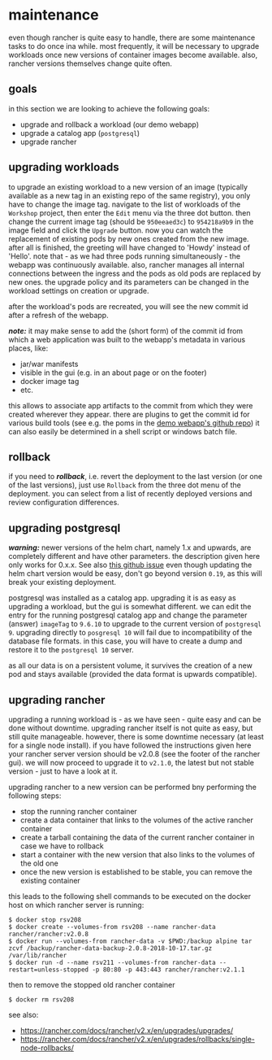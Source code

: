 
maintenance
===========

even though rancher is quite easy to handle, there are some maintenance tasks to do once ina while.
most frequently, it will be necessary to upgrade workloads once new versions of container images become available.
also, rancher versions themselves change quite often.

goals
-----

in this section we are looking to achieve the following goals:

* upgrade and rollback a workload (our demo webapp)
* upgrade a catalog app (`postgresql`)
* upgrade rancher

upgrading workloads
-------------------

to upgrade an existing workload to a new version of an image (typically available
as a new tag in an existing repo of the same registry), you only have to change the image
tag. navigate to the list of workloads of the `Workshop` project, then enter the `Edit` menu
via the three dot button. then change the current image tag (should be `950eeaed3c`) to `954218a9b9` in the
image field and click the `Upgrade` button. now you can watch the replacement of existing
pods by new ones created from the new image. after all is finished, the greeting will have
changed to 'Howdy' instead of 'Hello'. note that - as we had three pods running
simultaneously - the webapp was continuously available. also, rancher manages all internal
connections between the ingress and the pods as old pods are replaced by new ones. the upgrade
policy and its parameters can be changed in the workload settings on creation or upgrade.

after the workload's pods are recreated, you will see the new commit id after a refresh of the webapp.

***note:*** it may make sense to add the (short form) of the commit id from which a web application was built
to the webapp's metadata in various places, like:

* jar/war manifests
* visible in the gui (e.g. in an about page or on the footer)
* docker image tag
* etc.

this allows to associate app artifacts to the commit from which they were created wherever they appear.
there are plugins to get the commit id for various build tools
(see e.g. the poms in the [demo webapp's github repo](https://github.com/Remigius2011/webapp-hello-java))
it can also easily be determined in a shell script or windows batch file.

rollback
--------

if you need to ***rollback***, i.e. revert the deployment to the last version (or one of the last versions), just use `Rollback` from
the three dot menu of the deployment. you can select from a list of recently deployed versions and review configuration differences.

upgrading postgresql
--------------------

***warning:*** newer versions of the helm chart, namely 1.x and upwards, are completely different and have other
parameters. the description given here only works for 0.x.x. See also [this github issue](https://github.com/helm/charts/pull/8004)
even though updating the helm chart version would be easy, don't go beyond version `0.19`, as this will
break your existing deployment.

postgresql was installed as a catalog app. upgrading it is as easy as upgrading a workload, but
the gui is somewhat different. we can edit the entry for the running postgresql catalog app
and change the parameter (answer) `imageTag` to `9.6.10` to upgrade to the current version of `postgresql 9`.
upgrading directly to `posgresql 10` will fail due to incompatibility of the database file formats. in this case,
you will have to create a dump and restore it to the `postgresql 10` server.

as all our data is on a persistent volume, it survives the creation of a new pod and stays available
(provided the data format is upwards compatible).

upgrading rancher
-----------------

upgrading a running workload is - as we have seen - quite easy and can be done without downtime. upgrading
rancher itself is not quite as easy, but still quite manageable. however, there is some downtime necessary
(at least for a single node install). if you have followed the instructions given
here your rancher server version should be v2.0.8 (see the footer of the rancher gui). we will now proceed
to upgrade it to `v2.1.0`, the latest but not stable version - just to have a look at it.

upgrading rancher to a new version can be performed bny performing the following steps:

* stop the running rancher container
* create a data container that links to the volumes of the active rancher container
* create a tarball containing the data of the current rancher container in case we have to rollback
* start a container with the new version that also links to the volumes of the old one
* once the new version is established to be stable, you can remove the existing container

this leads to the following shell commands to be executed on the docker host on which rancher server is running:

```
$ docker stop rsv208
$ docker create --volumes-from rsv208 --name rancher-data rancher/rancher:v2.0.8
$ docker run --volumes-from rancher-data -v $PWD:/backup alpine tar zcvf /backup/rancher-data-backup-2.0.8-2018-10-17.tar.gz /var/lib/rancher
$ docker run -d --name rsv211 --volumes-from rancher-data --restart=unless-stopped -p 80:80 -p 443:443 rancher/rancher:v2.1.1
```

then to remove the stopped old rancher container

```
$ docker rm rsv208
```

see also:

* https://rancher.com/docs/rancher/v2.x/en/upgrades/upgrades/
* https://rancher.com/docs/rancher/v2.x/en/upgrades/rollbacks/single-node-rollbacks/
